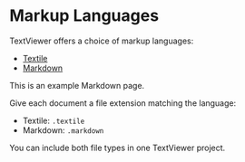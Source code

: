 <!--
page_title => Markup Languages
sort_order => 30
-->

# Markup Languages #

TextViewer offers a choice of markup languages:

* [Textile](http://textileit.com/)
* [Markdown](http://daringfireball.net/projects/markdown/)

This is an example Markdown page.

Give each document a file extension matching the language:

* Textile: `.textile`
* Markdown: `.markdown`

You can include both file types in one TextViewer project.